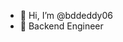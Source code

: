 - 👋 Hi, I’m @bddeddy06
- 👀 Backend Engineer


<!---
bddeddy06/bddeddy06 is a ✨ special ✨ repository because its `README.md` (this file) appears on your GitHub profile.
You can click the Preview link to take a look at your changes.
--->
